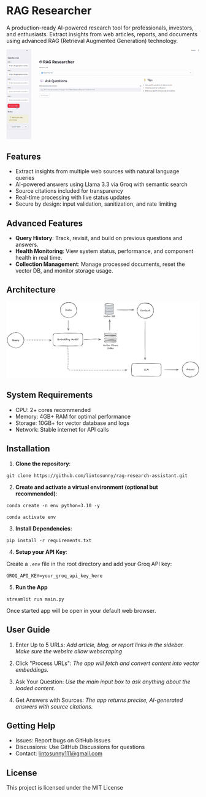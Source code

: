 # RAG Researcher
A production-ready AI-powered research tool for professionals, investors, and enthusiasts. Extract insights from web articles, reports, and documents using advanced RAG (Retrieval Augmented Generation) technology.

![Demo](assets/demo.gif)

## Features
* Extract insights from multiple web sources with natural language queries
* AI-powered answers using Llama 3.3 via Groq with semantic search
* Source citations included for transparency
* Real-time processing with live status updates
* Secure by design: input validation, sanitization, and rate limiting

## Advanced Features
* **Query History**: Track, revisit, and build on previous questions and answers.
* **Health Monitoring**: View system status, performance, and component health in real time.
* **Collection Management**: Manage processed documents, reset the vector DB, and monitor storage usage.

## Architecture
![Architecture](assets/architecture.png)

## System Requirements
* CPU: 2+ cores recommended
* Memory: 4GB+ RAM for optimal performance
* Storage: 10GB+ for vector database and logs
* Network: Stable internet for API calls

## Installation

1. **Clone the repository**:

```
git clone https://github.com/lintosunny/rag-research-assistant.git
```

2. **Create and activate a virtual environment (optional but recommended)**:

```
conda create -n env python=3.10 -y
```

```
conda activate env
```

3. **Install Dependencies**:

```
pip install -r requirements.txt
```

4. **Setup your API Key**:

Create a ```.env``` file in the root directory and add your Groq API key:

```
GROQ_API_KEY=your_groq_api_key_here
```

5. **Run the App**
```
streamlit run main.py
```
Once started app will be open in your default web browser.

## User Guide

1. Enter Up to 5 URLs: *Add article, blog, or report links in the sidebar. Make sure the website allow webscraping*

2. Click "Process URLs": *The app will fetch and convert content into vector embeddings.*

3. Ask Your Question: *Use the main input box to ask anything about the loaded content.*

4. Get Answers with Sources: *The app returns precise, AI-generated answers with source citations.*

## Getting Help

* Issues: Report bugs on GitHub Issues
* Discussions: Use GitHub Discussions for questions
* Contact: lintosunny111@gmail.com

## License
This project is licensed under the MIT License 



